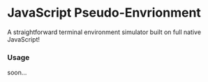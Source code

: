 # JavaScript Pseudo-Envrionment #
A straightforward terminal environment simulator built on full native JavaScript!

### Usage
soon...